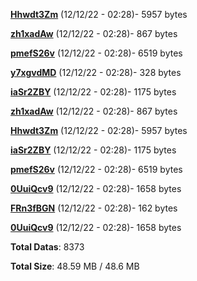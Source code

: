 [**Hhwdt3Zm**](/data/Hhwdt3Zm.txt) (12/12/22 - 02:28)- 5957 bytes

[**zh1xadAw**](/data/zh1xadAw.txt) (12/12/22 - 02:28)- 867 bytes

[**pmefS26v**](/data/pmefS26v.txt) (12/12/22 - 02:28)- 6519 bytes

[**y7xgvdMD**](/data/y7xgvdMD.txt) (12/12/22 - 02:28)- 328 bytes

[**iaSr2ZBY**](/data/iaSr2ZBY.txt) (12/12/22 - 02:28)- 1175 bytes

[**zh1xadAw**](/data/zh1xadAw.txt) (12/12/22 - 02:28)- 867 bytes

[**Hhwdt3Zm**](/data/Hhwdt3Zm.txt) (12/12/22 - 02:28)- 5957 bytes

[**iaSr2ZBY**](/data/iaSr2ZBY.txt) (12/12/22 - 02:28)- 1175 bytes

[**pmefS26v**](/data/pmefS26v.txt) (12/12/22 - 02:28)- 6519 bytes

[**0UuiQcv9**](/data/0UuiQcv9.txt) (12/12/22 - 02:28)- 1658 bytes

[**FRn3fBGN**](/data/FRn3fBGN.txt) (12/12/22 - 02:28)- 162 bytes

[**0UuiQcv9**](/data/0UuiQcv9.txt) (12/12/22 - 02:28)- 1658 bytes

**Total Datas**: 8373

**Total Size**: 48.59 MB / 48.6 MB